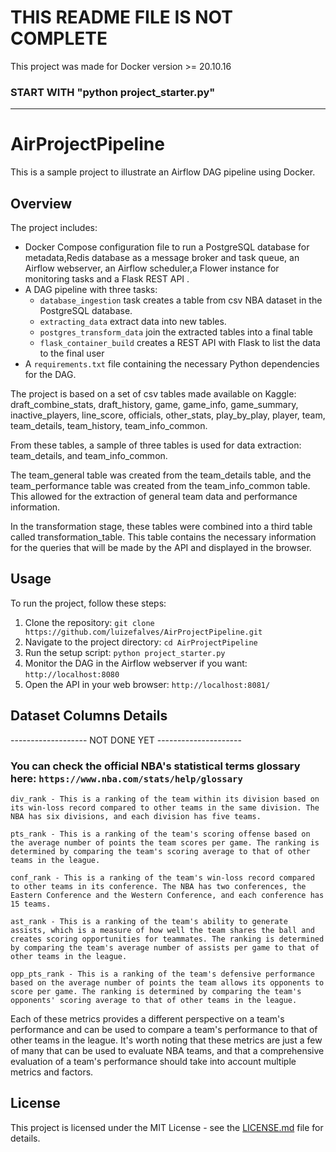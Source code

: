 
# THIS README FILE IS NOT COMPLETE
This project was made for Docker version >= 20.10.16
### START WITH "python project_starter.py"
----------------------
# AirProjectPipeline

This is a sample project to illustrate an Airflow DAG pipeline using Docker.

## Overview

The project includes:

- Docker Compose configuration file to run a PostgreSQL database for metadata,Redis database as a message broker and task queue, an Airflow webserver, an Airflow scheduler,a Flower instance for monitoring tasks and a Flask REST API .
- A DAG pipeline with three tasks:
  - `database_ingestion` task creates a table from csv NBA dataset in the PostgreSQL database.
  - `extracting_data` extract data into new tables.
  - `postgres_transform_data` join the extracted tables into a final table
  - `flask_container_build` creates a REST API with Flask to list the data to the final user
- A `requirements.txt` file containing the necessary Python dependencies for the DAG.

The project is based on a set of csv tables made available on Kaggle:
draft_combine_stats, draft_history, game, game_info, game_summary, inactive_players, line_score, officials, other_stats, play_by_play, player, team, team_details, team_history, team_info_common.

From these tables, a sample of three tables is used for data extraction: team_details, and team_info_common.

The team_general table was created from the team_details table, and the team_performance table was created from the team_info_common table. This allowed for the extraction of general team data and performance information.

In the transformation stage, these tables were combined into a third table called transformation_table. This table contains the necessary information for the queries that will be made by the API and displayed in the browser.

## Usage

To run the project, follow these steps:

1. Clone the repository: `git clone https://github.com/luizefalves/AirProjectPipeline.git`
2. Navigate to the project directory: `cd AirProjectPipeline`
3. Run the setup script: `python project_starter.py`
4. Monitor the DAG in the Airflow webserver if you want: `http://localhost:8080`
5. Open the API in your web browser: `http://localhost:8081/`


## Dataset Columns Details    
-------------------  NOT DONE YET ---------------------
### You can check the official NBA's statistical terms glossary here: `https://www.nba.com/stats/help/glossary`


    div_rank - This is a ranking of the team within its division based on its win-loss record compared to other teams in the same division. The NBA has six divisions, and each division has five teams.

    pts_rank - This is a ranking of the team's scoring offense based on the average number of points the team scores per game. The ranking is determined by comparing the team's scoring average to that of other teams in the league.

    conf_rank - This is a ranking of the team's win-loss record compared to other teams in its conference. The NBA has two conferences, the Eastern Conference and the Western Conference, and each conference has 15 teams.

    ast_rank - This is a ranking of the team's ability to generate assists, which is a measure of how well the team shares the ball and creates scoring opportunities for teammates. The ranking is determined by comparing the team's average number of assists per game to that of other teams in the league.

    opp_pts_rank - This is a ranking of the team's defensive performance based on the average number of points the team allows its opponents to score per game. The ranking is determined by comparing the team's opponents' scoring average to that of other teams in the league.

Each of these metrics provides a different perspective on a team's performance and can be used to compare a team's performance to that of other teams in the league. It's worth noting that these metrics are just a few of many that can be used to evaluate NBA teams, and that a comprehensive evaluation of a team's performance should take into account multiple metrics and factors.


## License

This project is licensed under the MIT License - see the [LICENSE.md](LICENSE.md) file for details.   